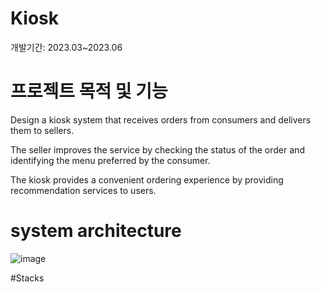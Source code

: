 # Kiosk
개발기간: 2023.03~2023.06

# 프로젝트 목적 및 기능
Design a kiosk system that receives orders from consumers and delivers them to sellers.

The seller improves the service by checking the status of the order and identifying the menu preferred by the consumer.

The kiosk provides a convenient ordering experience by providing recommendation services to users.

# system architecture
![image](https://github.com/Jaehyunnnlee/Kiosk/assets/117609943/3153cc15-d497-438d-a6b0-2b56b26fdc84)

#Stacks
